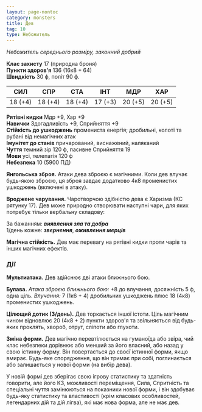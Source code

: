 ```yaml
---
layout: page-nontoc
category: monsters
title: Дев
tag: 10
type: Небожитель
---
```


_Небожитель середнього розміру, законний добрий_  

**Клас захисту** 17 (природна броня)    
**Пункти здоров'я** 136 (16к8 + 64)    
**Швидкість** 30 ф, політ 90 ф.  

| СИЛ     | СПР     | СТА     | ІНТ     | МДР     | ХАР     |
| ------- | ------- | ------- | ------- | ------- | ------- |
| 18 (+4) | 18 (+4) | 18 (+4) | 17 (+3) | 20 (+5) | 20 (+5) |

**Рятівні кидки** Мдр +9, Хар +9    
**Навички** Здогадливість +9, Сприйняття +9    
**Стійкість до ушкоджень** промениста енергія; дробильні, колоті та рубані від немагічних атак      
**Імунітет до станів** причарований, виснажений, наляканий    
**Чуття** темний зір 120 ф, пасивне Сприйняття 19    
**Мови** усі, телепатія 120 ф    
**Небезпека** 10 (5900 ПД)  

**Янгольська зброя.** Атаки дева зброєю є магічними. Коли дев влучає будь-якою зброєю, ця зброя завдає додатково 4к8 променистих ушкоджень (включені в атаку).   

**Вроджене чарування.** Чаротворчою здібністю дева є Харизма (КС рятунку 17). Дев може природно створювати наступні чари, для яких потребує тільки вербальну складову:    

За бажанням: **_виявлення зла та добра_**    
1/день кожне: **_звернення_**, **_оживлення мерців_**    

**Магічна стійкість.** Дев має перевагу на рятівні кидки проти чарів та інших магічних ефектів.

### Дії
**Мультиатака.** Дев здійснює дві атаки ближнього бою.    

**Булава.** _Атака зброєю ближнього бою:_ +8 до влучання, досяжність 5 ф, одна ціль. _Влучання:_ 7 (1к6 + 4) дробильних ушкоджень плюс 18 (4к8) променистих ушкоджень.    

**Цілющий дотик (3/день).** Дев торкається іншої істоти. Ціль магічним чином відновлює 20 (4к8 + 2) пункти здоров'я та звільняється від будь-яких проклять, хвороб, отрут, сліпоти або глухоти.    

**Зміна форми.** Дев магічно перевтілюється на гуманоїда або звіра, чий клас небезпеки дорівнює або менший за його власний, або назад у свою істинну форму. Він повертається до своєї істинної форми, якщо вмирає. Будь-яке спорядження, що він тримає при собі, поглинається або залишається у нової форми (на вибір дева).    

У новій формі дев зберігає свою ігрову статистику та здатність говорити, але його КЗ, можливості переміщення, Сила, Спритність та спеціальні чуття замінюються на показники нової форми, і він здобуває будь-яку статистику та властивості (крім класових особливостей, легендарних дій та дій лігва), які має нова форма, але не має дев.
